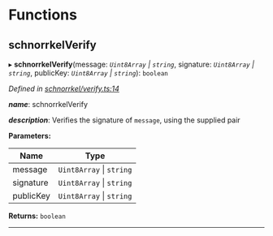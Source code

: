 

# Functions

<a id="schnorrkelverify"></a>

##  schnorrkelVerify

▸ **schnorrkelVerify**(message: *`Uint8Array` \| `string`*, signature: *`Uint8Array` \| `string`*, publicKey: *`Uint8Array` \| `string`*): `boolean`

*Defined in [schnorrkel/verify.ts:14](https://github.com/polkadot-js/common/blob/bb88778/packages/util-crypto/src/schnorrkel/verify.ts#L14)*

*__name__*: schnorrkelVerify

*__description__*: Verifies the signature of `message`, using the supplied pair

**Parameters:**

| Name | Type |
| ------ | ------ |
| message | `Uint8Array` \| `string` |
| signature | `Uint8Array` \| `string` |
| publicKey | `Uint8Array` \| `string` |

**Returns:** `boolean`

___

